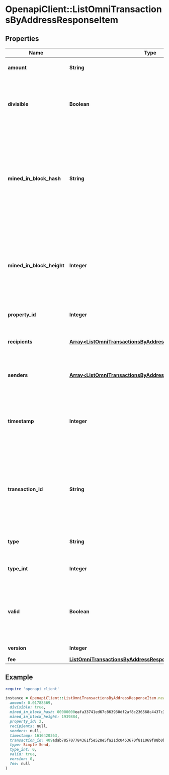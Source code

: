# OpenapiClient::ListOmniTransactionsByAddressResponseItem

## Properties

| Name | Type | Description | Notes |
| ---- | ---- | ----------- | ----- |
| **amount** | **String** | Defines the amount of the sent tokens. |  |
| **divisible** | **Boolean** | Defines whether the attribute can be divisible or not, as boolean. E.g., if it is \&quot;true\&quot;, the attribute is divisible. |  |
| **mined_in_block_hash** | **String** | Represents the hash of the block where this transaction was mined/confirmed for first time. The hash is defined as a cryptographic digital fingerprint made by hashing the block header twice through the SHA256 algorithm. |  |
| **mined_in_block_height** | **Integer** | Represents the hight of the block where this transaction was mined/confirmed for first time. The height is defined as the number of blocks in the blockchain preceding this specific block. |  |
| **property_id** | **Integer** | Represents the identifier of the tokens to send. |  |
| **recipients** | [**Array&lt;ListOmniTransactionsByAddressResponseItemRecipients&gt;**](ListOmniTransactionsByAddressResponseItemRecipients.md) | Represents an object of addresses that receive the transactions. |  |
| **senders** | [**Array&lt;ListOmniTransactionsByAddressResponseItemSenders&gt;**](ListOmniTransactionsByAddressResponseItemSenders.md) | Represents an object of addresses that provide the funds. |  |
| **timestamp** | **Integer** | Defines the exact date/time in Unix Timestamp when this transaction was mined, confirmed or first seen in Mempool, if it is unconfirmed. |  |
| **transaction_id** | **String** | Represents the unique identifier of a transaction, i.e. it could be &#x60;transactionId&#x60; in UTXO-based protocols like Bitcoin, and transaction &#x60;hash&#x60; in Ethereum blockchain. |  |
| **type** | **String** | Defines the type of the transaction as a string. |  |
| **type_int** | **Integer** | Defines the type of the transaction as a number. |  |
| **valid** | **Boolean** | Defines whether the transaction is valid or not, as boolean. E.g. if set to \&quot;true\&quot;, it means the transaction is valid. |  |
| **version** | **Integer** | Defines the specific version. |  |
| **fee** | [**ListOmniTransactionsByAddressResponseItemFee**](ListOmniTransactionsByAddressResponseItemFee.md) |  |  |

## Example

```ruby
require 'openapi_client'

instance = OpenapiClient::ListOmniTransactionsByAddressResponseItem.new(
  amount: 0.01788569,
  divisible: true,
  mined_in_block_hash: 00000000eafa33741ed67c863930df2af8c236568c4437c395543b5684f4f1ca,
  mined_in_block_height: 1939884,
  property_id: 2,
  recipients: null,
  senders: null,
  timestamp: 1616420363,
  transaction_id: 409adab785707784361f5e528e5fa21dc0453670f811069f88b0bb725929d945,
  type: Simple Send,
  type_int: 0,
  valid: true,
  version: 0,
  fee: null
)
```

